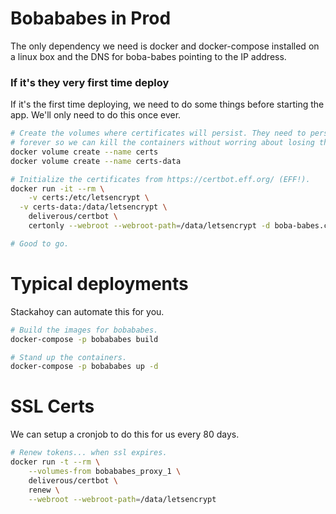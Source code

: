 # Bobababes in Prod

The only dependency we need is docker and docker-compose installed on a linux
box and the DNS for boba-babes pointing to the IP address.

### If it's they very first time deploy

If it's the first time deploying, we need to do some things before starting the
app. We'll only need to do this once ever.

```bash
# Create the volumes where certificates will persist. They need to persist
# forever so we can kill the containers without worring about losing them.
docker volume create --name certs
docker volume create --name certs-data

# Initialize the certificates from https://certbot.eff.org/ (EFF!).
docker run -it --rm \
	-v certs:/etc/letsencrypt \
  -v certs-data:/data/letsencrypt \
	deliverous/certbot \
	certonly --webroot --webroot-path=/data/letsencrypt -d boba-babes.com

# Good to go.
```

# Typical deployments

Stackahoy can automate this for you.

```bash
# Build the images for bobababes.
docker-compose -p bobababes build

# Stand up the containers.
docker-compose -p bobababes up -d
```

# SSL Certs

We can setup a cronjob to do this for us every 80 days.

```bash
# Renew tokens... when ssl expires.
docker run -t --rm \
	--volumes-from bobababes_proxy_1 \
	deliverous/certbot \
	renew \
	--webroot --webroot-path=/data/letsencrypt
```
